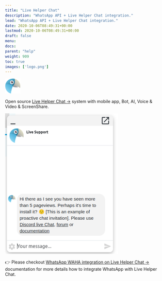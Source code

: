 ```yaml
---
title: "Live Helper Chat"
description: "WhatsApp API + Live Helper Chat integration."
lead: "WhatsApp API + Live Helper Chat integration."
date: 2020-10-06T08:49:31+00:00
lastmod: 2020-10-06T08:49:31+00:00
draft: false
menu:
docs:
parent: "help"
weight: 909
toc: true
images: ['logo.png']
---
```



<div class="text-center">

  ![Logo](logo.png)

</div>

Open source
<a href="https://livehelperchat.com/" target="_blank" rel="noopener noreferrer">Live Helper Chat -></a>
system with mobile app, Bot, AI, Voice & Video & ScreenShare.

<div class="text-center">

![Screenshot](screenshot.png)

</div>


👉 Please checkout
<a href="https://doc.livehelperchat.com/docs/integrating/waha" target="_blank" rel="noopener noreferrer">
WhatsApp WAHA integration on Live Helper Chat ->
</a>
documentation for more details how to integrate WhatsApp with Live Helper Chat.
